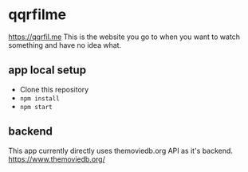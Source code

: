 # qqrfilme
https://qqrfil.me
This is the website you go to when you want to watch something and have no idea what.

## app local setup
- Clone this repository
- `npm install`
- `npm start`

## backend
This app currently directly uses themoviedb.org API as it's backend.
https://www.themoviedb.org/
